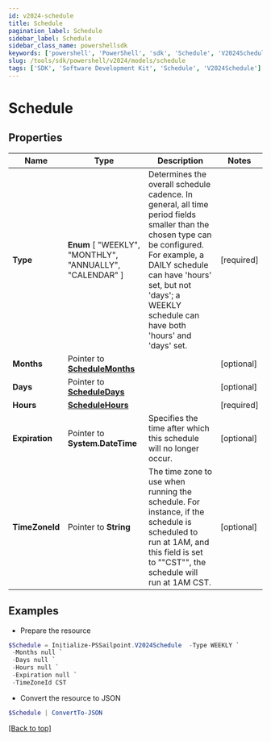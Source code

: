 ```yaml
---
id: v2024-schedule
title: Schedule
pagination_label: Schedule
sidebar_label: Schedule
sidebar_class_name: powershellsdk
keywords: ['powershell', 'PowerShell', 'sdk', 'Schedule', 'V2024Schedule'] 
slug: /tools/sdk/powershell/v2024/models/schedule
tags: ['SDK', 'Software Development Kit', 'Schedule', 'V2024Schedule']
---
```



# Schedule

## Properties

Name | Type | Description | Notes
------------ | ------------- | ------------- | -------------
**Type** |   **Enum** [  "WEEKLY",    "MONTHLY",    "ANNUALLY",    "CALENDAR" ] | Determines the overall schedule cadence. In general, all time period fields smaller than the chosen type can be configured. For example, a DAILY schedule can have 'hours' set, but not 'days'; a WEEKLY schedule can have both 'hours' and 'days' set. | [required]
**Months** |  Pointer to [**ScheduleMonths**](schedule-months) |  | [optional] 
**Days** |  Pointer to [**ScheduleDays**](schedule-days) |  | [optional] 
**Hours** |  [**ScheduleHours**](schedule-hours) |  | [required]
**Expiration** |  Pointer to **System.DateTime** | Specifies the time after which this schedule will no longer occur. | [optional] 
**TimeZoneId** |  Pointer to **String** | The time zone to use when running the schedule. For instance, if the schedule is scheduled to run at 1AM, and this field is set to ""CST"", the schedule will run at 1AM CST. | [optional] 

## Examples

- Prepare the resource
```powershell
$Schedule = Initialize-PSSailpoint.V2024Schedule  -Type WEEKLY `
 -Months null `
 -Days null `
 -Hours null `
 -Expiration null `
 -TimeZoneId CST
```

- Convert the resource to JSON
```powershell
$Schedule | ConvertTo-JSON
```


[[Back to top]](#) 

